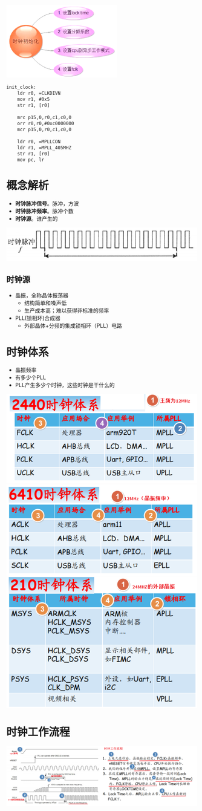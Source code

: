 ![](../photo/Pasted%20image%2020230424092206.png)
```
init_clock:
	ldr r0, =CLKDIVN
	mov r1, #0x5
	str r1, [r0]
	
	mrc p15,0,r0,c1,c0,0
	orr r0,r0,#0xc0000000
	mcr p15,0,r0,c1,c0,0
	
	ldr r0, =MPLLCON
	ldr r1, =MPLL_405MHZ
	str r1, [r0]
	mov pc, lr
```

# 概念解析
- **时钟脉冲信号**。脉冲，方波
- **时钟脉冲频率**。脉冲个数
- **时钟源**。谁产生的

![](../photo/Pasted%20image%2020230423164702.png)

## 时钟源
- 晶振，全称晶体振荡器
	- 结构简单和噪声低
	- 生产成本高；难以获得非标准的频率
- PLL(锁相环)合成器
	- 外部晶体+分频的集成锁相环（PLL）电路

# 时钟体系
- 晶振频率
- 有多少个PLL
- PLL产生多少个时钟，这些时钟是干什么的

![](../photo/Pasted%20image%2020230423185509.png)
![](../photo/Pasted%20image%2020230423185723.png)
![](../photo/Pasted%20image%2020230423190001.png)

# 时钟工作流程
![](../photo/Pasted%20image%2020230423191958.png)
